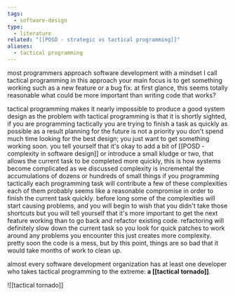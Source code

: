 ```yaml
---
tags:
  - software-design
type:
  - literature
related: "[[POSD - strategic vs tactical programming]]"
aliases:
  - tactical programming
---
```

most programmers approach software development with a mindset I call tactical programming in this approach your main focus is to get something working such as a new feature or a bug fix. at first glance, this seems totally reasonable what could be more important than writing code that works?

tactical programming makes it nearly impossible to produce a good system design as the problem with tactical programming is that it is shortly sighted, if you are programming tactically you are trying to finish a task as quickly as possible as a result planning for the future is not a priority you don't spend much time looking for the best design; you just want to get something working soon. you tell yourself that it's okay to add a bit of [[POSD - complexity in software design]] or introduce a small kludge or two, that allows the current task to be completed more quickly, this is how systems become complicated as we discussed complexity is incremental the accumulations of dozens or hundreds of small things if you programming tactically each programming task will contribute a few of these complexities each of them probably seems like a reasonable compromise in order to finish the current task quickly. before long some of the complexities will start causing problems, and you will begin to wish that you didn't take those shortcuts but you will tell yourself that it's more important to get the next feature working than to go back and refactor existing code. refactoring will definitely slow down the current task so you look for quick patches to work around any problems you encounter this just creates more complexity. pretty soon the code is a mess, but by this point, things are so bad that it would take months of work to clean up.

almost every software development organization has at least one developer who takes tactical programming to the extreme: **a [[tactical tornado]]**.

![[tactical tornado]]